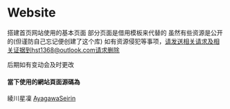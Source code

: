 # Website
搭建首页网站使用的基本页面
部分页面是借用模板来代替的
虽然有些资源是公开的(但谨防自己忘记便创建了这个库)
如有资源侵犯等事项，请发送相关请求及相关证据到hst1368@outlook.com请求删除

后期如有变动会及时更改

#### 當下使用的網站頁面源碼為
綾川星凜 [AyagawaSeirin](https://github.com/AyagawaSeirin/)

